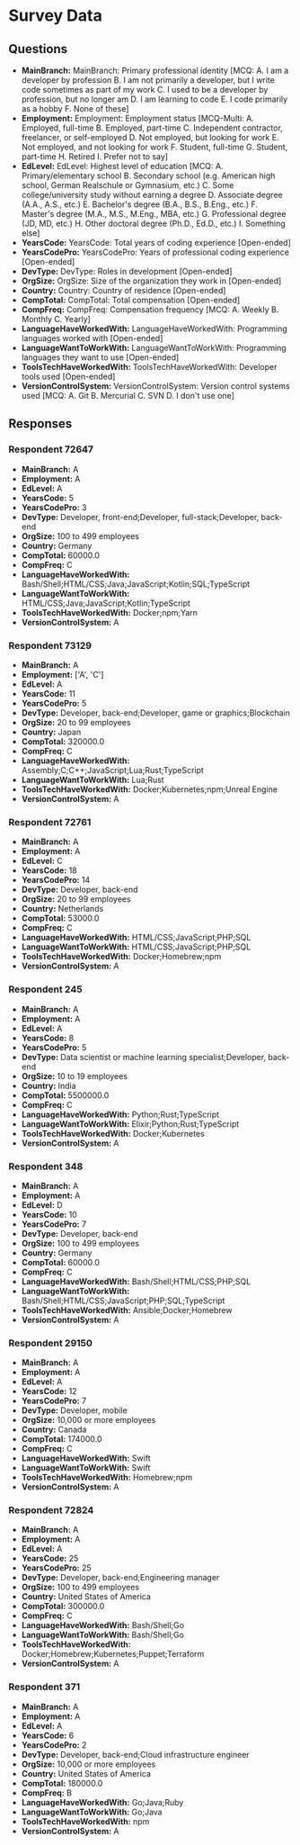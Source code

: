 # Survey Data

## Questions

- **MainBranch:** MainBranch: Primary professional identity [MCQ: A. I am a developer by profession B. I am not primarily a developer, but I write code sometimes as part of my work C. I used to be a developer by profession, but no longer am D. I am learning to code E. I code primarily as a hobby F. None of these]
- **Employment:** Employment: Employment status [MCQ-Multi: A. Employed, full-time B. Employed, part-time C. Independent contractor, freelancer, or self-employed D. Not employed, but looking for work E. Not employed, and not looking for work F. Student, full-time G. Student, part-time H. Retired I. Prefer not to say]
- **EdLevel:** EdLevel: Highest level of education [MCQ: A. Primary/elementary school B. Secondary school (e.g. American high school, German Realschule or Gymnasium, etc.) C. Some college/university study without earning a degree D. Associate degree (A.A., A.S., etc.) E. Bachelor's degree (B.A., B.S., B.Eng., etc.) F. Master's degree (M.A., M.S., M.Eng., MBA, etc.) G. Professional degree (JD, MD, etc.) H. Other doctoral degree (Ph.D., Ed.D., etc.) I. Something else]
- **YearsCode:** YearsCode: Total years of coding experience [Open-ended]
- **YearsCodePro:** YearsCodePro: Years of professional coding experience [Open-ended]
- **DevType:** DevType: Roles in development [Open-ended]
- **OrgSize:** OrgSize: Size of the organization they work in [Open-ended]
- **Country:** Country: Country of residence [Open-ended]
- **CompTotal:** CompTotal: Total compensation [Open-ended]
- **CompFreq:** CompFreq: Compensation frequency [MCQ: A. Weekly B. Monthly C. Yearly]
- **LanguageHaveWorkedWith:** LanguageHaveWorkedWith: Programming languages worked with [Open-ended]
- **LanguageWantToWorkWith:** LanguageWantToWorkWith: Programming languages they want to use [Open-ended]
- **ToolsTechHaveWorkedWith:** ToolsTechHaveWorkedWith: Developer tools used [Open-ended]
- **VersionControlSystem:** VersionControlSystem: Version control systems used [MCQ: A. Git B. Mercurial C. SVN D. I don't use one]

## Responses

### Respondent 72647

- **MainBranch:** A
- **Employment:** A
- **EdLevel:** A
- **YearsCode:** 5
- **YearsCodePro:** 3
- **DevType:** Developer, front-end;Developer, full-stack;Developer, back-end
- **OrgSize:** 100 to 499 employees
- **Country:** Germany
- **CompTotal:** 60000.0
- **CompFreq:** C
- **LanguageHaveWorkedWith:** Bash/Shell;HTML/CSS;Java;JavaScript;Kotlin;SQL;TypeScript
- **LanguageWantToWorkWith:** HTML/CSS;Java;JavaScript;Kotlin;TypeScript
- **ToolsTechHaveWorkedWith:** Docker;npm;Yarn
- **VersionControlSystem:** A

### Respondent 73129

- **MainBranch:** A
- **Employment:** ['A', 'C']
- **EdLevel:** A
- **YearsCode:** 11
- **YearsCodePro:** 5
- **DevType:** Developer, back-end;Developer, game or graphics;Blockchain
- **OrgSize:** 20 to 99 employees
- **Country:** Japan
- **CompTotal:** 320000.0
- **CompFreq:** C
- **LanguageHaveWorkedWith:** Assembly;C;C++;JavaScript;Lua;Rust;TypeScript
- **LanguageWantToWorkWith:** Lua;Rust
- **ToolsTechHaveWorkedWith:** Docker;Kubernetes;npm;Unreal Engine
- **VersionControlSystem:** A

### Respondent 72761

- **MainBranch:** A
- **Employment:** A
- **EdLevel:** C
- **YearsCode:** 18
- **YearsCodePro:** 14
- **DevType:** Developer, back-end
- **OrgSize:** 20 to 99 employees
- **Country:** Netherlands
- **CompTotal:** 53000.0
- **CompFreq:** C
- **LanguageHaveWorkedWith:** HTML/CSS;JavaScript;PHP;SQL
- **LanguageWantToWorkWith:** HTML/CSS;JavaScript;PHP;SQL
- **ToolsTechHaveWorkedWith:** Docker;Homebrew;npm
- **VersionControlSystem:** A

### Respondent 245

- **MainBranch:** A
- **Employment:** A
- **EdLevel:** A
- **YearsCode:** 8
- **YearsCodePro:** 5
- **DevType:** Data scientist or machine learning specialist;Developer, back-end
- **OrgSize:** 10 to 19 employees
- **Country:** India
- **CompTotal:** 5500000.0
- **CompFreq:** C
- **LanguageHaveWorkedWith:** Python;Rust;TypeScript
- **LanguageWantToWorkWith:** Elixir;Python;Rust;TypeScript
- **ToolsTechHaveWorkedWith:** Docker;Kubernetes
- **VersionControlSystem:** A

### Respondent 348

- **MainBranch:** A
- **Employment:** A
- **EdLevel:** D
- **YearsCode:** 10
- **YearsCodePro:** 7
- **DevType:** Developer, back-end
- **OrgSize:** 100 to 499 employees
- **Country:** Germany
- **CompTotal:** 60000.0
- **CompFreq:** C
- **LanguageHaveWorkedWith:** Bash/Shell;HTML/CSS;PHP;SQL
- **LanguageWantToWorkWith:** Bash/Shell;HTML/CSS;JavaScript;PHP;SQL;TypeScript
- **ToolsTechHaveWorkedWith:** Ansible;Docker;Homebrew
- **VersionControlSystem:** A

### Respondent 29150

- **MainBranch:** A
- **Employment:** A
- **EdLevel:** A
- **YearsCode:** 12
- **YearsCodePro:** 7
- **DevType:** Developer, mobile
- **OrgSize:** 10,000 or more employees
- **Country:** Canada
- **CompTotal:** 174000.0
- **CompFreq:** C
- **LanguageHaveWorkedWith:** Swift
- **LanguageWantToWorkWith:** Swift
- **ToolsTechHaveWorkedWith:** Homebrew;npm
- **VersionControlSystem:** A

### Respondent 72824

- **MainBranch:** A
- **Employment:** A
- **EdLevel:** A
- **YearsCode:** 25
- **YearsCodePro:** 25
- **DevType:** Developer, back-end;Engineering manager
- **OrgSize:** 100 to 499 employees
- **Country:** United States of America
- **CompTotal:** 300000.0
- **CompFreq:** C
- **LanguageHaveWorkedWith:** Bash/Shell;Go
- **LanguageWantToWorkWith:** Bash/Shell;Go
- **ToolsTechHaveWorkedWith:** Docker;Homebrew;Kubernetes;Puppet;Terraform
- **VersionControlSystem:** A

### Respondent 371

- **MainBranch:** A
- **Employment:** A
- **EdLevel:** A
- **YearsCode:** 6
- **YearsCodePro:** 2
- **DevType:** Developer, back-end;Cloud infrastructure engineer
- **OrgSize:** 10,000 or more employees
- **Country:** United States of America
- **CompTotal:** 180000.0
- **CompFreq:** B
- **LanguageHaveWorkedWith:** Go;Java;Ruby
- **LanguageWantToWorkWith:** Go;Java
- **ToolsTechHaveWorkedWith:** npm
- **VersionControlSystem:** A

